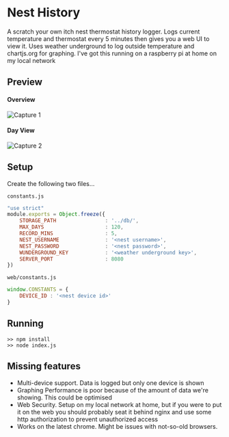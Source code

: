 # Nest History
A scratch your own itch nest thermostat history logger. Logs current temperature and thermostat every 5 minutes then gives you a web UI to view it. Uses weather underground to log outside temperature and chartjs.org for graphing. I've got this running on a raspberry pi at home on my local network

## Preview
#### Overview
![Capture 1](https://raw.githubusercontent.com/Thomas101/nest_history/master/capture1.png "Capture 1")

#### Day View
![Capture 2](https://raw.githubusercontent.com/Thomas101/nest_history/master/capture2.png "Capture 2")

## Setup
Create the following two files...

`constants.js`
```js
"use strict"
module.exports = Object.freeze({
	STORAGE_PATH 				: '../db/',
	MAX_DAYS 					: 120,
	RECORD_MINS 				: 5,
	NEST_USERNAME 				: '<nest username>',
	NEST_PASSWORD				: '<nest password>',
	WUNDERGROUND_KEY 			: '<weather underground key>',
	SERVER_PORT 				: 8080
})
```

`web/constants.js`
```js
window.CONSTANTS = {
	DEVICE_ID : '<nest device id>'
}
```

## Running
```
>> npm install
>> node index.js
```

## Missing features
* Multi-device support. Data is logged but only one device is shown
* Graphing Performance is poor because of the amount of data we're showing. This could be optimised
* Web Security. Setup on my local network at home, but if you were to put it on the web you should probably seat it behind nginx and use some http authorization to prevent unauthorized access
* Works on the latest chrome. Might be issues with not-so-old browsers.
